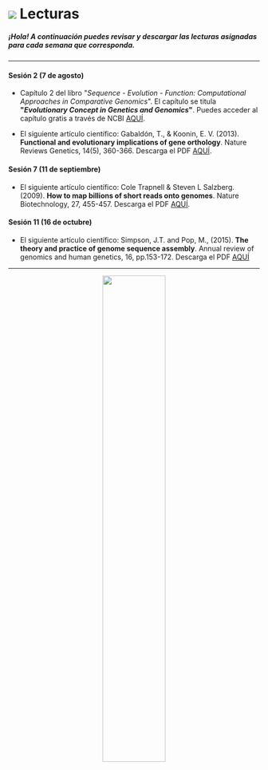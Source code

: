# ![](https://github.com/BIOQ380/Syllabus/blob/master/images/readings.png?raw=true) Lecturas

##### ¡Hola! A continuación puedes revisar y descargar las lecturas asignadas para cada semana que corresponda.

---

#### Sesión 2 (7 de agosto)

* Capítulo 2 del libro "_Sequence - Evolution - Function: Computational Approaches in Comparative Genomics_". El capítulo se titula **"_Evolutionary Concept in Genetics and Genomics_"**. Puedes acceder al capítulo gratis a través de NCBI [AQUÍ](https://www.ncbi.nlm.nih.gov/books/NBK20255/?report=reader).

* El siguiente artículo científico: Gabaldón, T., & Koonin, E. V. (2013). **Functional and evolutionary implications of gene orthology**. Nature Reviews Genetics, 14(5), 360-366. Descarga el PDF [AQUÍ](https://github.com/BIOQ380/Lecturas/raw/master/documents/Gabaldón_2013_NatRevGenet.pdf).

#### Sesión 7 (11 de septiembre)

* El siguiente artículo científico: Cole Trapnell & Steven L Salzberg. (2009). **How to map billions of short reads onto genomes**. Nature Biotechnology, 27, 455-457. Descarga el PDF [AQUÍ](https://github.com/BIOQ380/Lecturas/raw/master/documents/nbt0509-455.pdf).  

#### Sesión 11 (16 de octubre)

* El siguiente artículo científico: Simpson, J.T. and Pop, M., (2015). **The theory and practice of genome sequence assembly**. Annual review of genomics and human genetics, 16, pp.153-172. Descarga el PDF [AQUÍ]()

---

<p align="center">
<img width="50%" src="https://github.com/BIOQ380/Syllabus/blob/master/images/unab_cbib_horizontal.png?raw=true">
</p>
